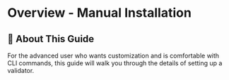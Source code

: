 # Overview - Manual Installation

## :wrench: About This Guide

For the advanced user who wants customization and is comfortable with CLI commands, this guide will walk you through the details of setting up a validator.
